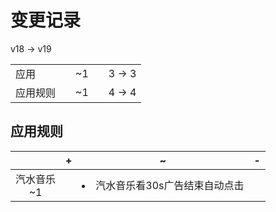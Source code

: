 # 变更记录

v18 -> v19

||||||
|-|:-:|:-:|:-:|:-:|
|应用||~1||3 -> 3|
|应用规则||~1||4 -> 4|

## 应用规则

||+|~|-|
|:-:|-|-|-|
|汽水音乐<br>~1||<li>汽水音乐看30s广告结束自动点击||

